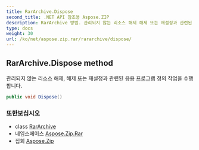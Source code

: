 ```yaml
---
title: RarArchive.Dispose
second_title: .NET API 참조용 Aspose.ZIP
description: RarArchive 방법. 관리되지 않는 리소스 해제 해제 또는 재설정과 관련된 응용 프로그램 정의 작업을 수행합니다.
type: docs
weight: 30
url: /ko/net/aspose.zip.rar/rararchive/dispose/
---
```

## RarArchive.Dispose method

관리되지 않는 리소스 해제, 해제 또는 재설정과 관련된 응용 프로그램 정의 작업을 수행합니다.

```csharp
public void Dispose()
```

### 또한보십시오

* class [RarArchive](../)
* 네임스페이스 [Aspose.Zip.Rar](../../rararchive/)
* 집회 [Aspose.Zip](../../../)


